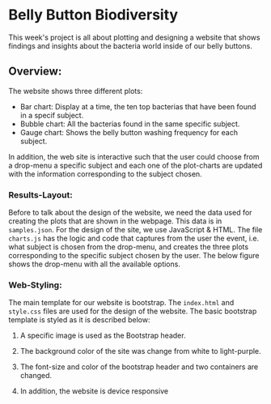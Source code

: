 # Belly Button Biodiversity 

This week's project is all about plotting and designing a website that shows findings and insights about the bacteria world inside of our belly buttons.

## Overview:

The website shows three different plots:

 - Bar chart: Display at a time, the ten top bacterias that have been found in a specif subject.
 - Bubble chart: All the bacterias found in the same specific subject.
 - Gauge chart:  Shows the belly button washing frequency for each subject.

In addition, the web site is interactive such that the user could choose from a drop-menu a specific subject and each one of the plot-charts are updated with the information corresponding to the subject chosen.

### Results-Layout:

Before to talk about the design of the website, we need the data used for creating the plots that are shown in the webpage.  This data is in `samples.json`.  For the design of the site, we use JavaScript & HTML. The file `charts.js` has the logic and code that captures from the user the event, i.e. what subject is chosen from the drop-menu, and creates the three plots corresponding to the specific subject chosen by the user. The below figure shows the drop-menu with all the available options.


### Web-Styling:

The main template for our website is bootstrap.  The `index.html` and `style.css` files are used for the design of the website. The basic bootstrap template is styled as it is described below:

1. A specific image is used as the Bootstrap header.

2. The background color of the site was change from white to light-purple.

3. The font-size and color of the bootstrap header and two containers are changed.

4. In addition, the website is device responsive 